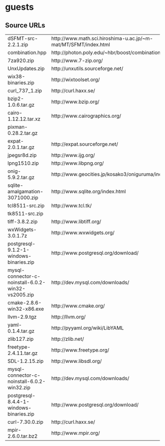 guests
======

Source URLs
-----------

<table>

<tr><td>dSFMT-src-2.2.1.zip</td><td>http://www.math.sci.hiroshima-u.ac.jp/~m-mat/MT/SFMT/index.html</td></tr>

<tr><td>combination.hpp</td><td>http://photon.poly.edu/~hbr/boost/combinations.html</td></tr>

<tr><td>7za920.zip</td><td>http://www.7-zip.org/</td></tr>

<tr><td>UnxUpdates.zip</td><td>http://unxutils.sourceforge.net/</td></tr>

<tr><td>wix38-binaries.zip</td><td>http://wixtoolset.org/</td></tr>

<tr><td>curl_737_1.zip</td><td>http://curl.haxx.se/</td></tr>

<tr><td>bzip2-1.0.6.tar.gz</td><td>http://www.bzip.org/</td></tr>

<tr><td>cairo-1.12.12.tar.xz</td><td>http://www.cairographics.org/</td></tr>
<tr><td>pixman-0.28.2.tar.gz</td><td /></tr>

<tr><td>expat-2.0.1.tar.gz</td><td>http://expat.sourceforge.net/</td></tr>

<tr><td>jpegsr8d.zip</td><td>http://www.ijg.org/</td></tr>

<tr><td>lpng1510.zip</td><td>http://www.libpng.org/</td></tr>

<tr><td>onig-5.9.2.tar.gz</td><td>http://www.geocities.jp/kosako3/oniguruma/index.html</td></tr>

<tr><td>sqlite-amalgamation-3071000.zip</td><td>http://www.sqlite.org/index.html</td></tr>

<tr><td>tcl8511-src.zip</td><td>http://www.tcl.tk/</td><tr>
<tr><td>tk8511-src.zip</td><td /></tr>

<tr><td>tiff-3.8.2.zip</td><td>http://www.libtiff.org/</td></tr>

<tr><td>wxWidgets-3.0.1.7z</td><td>http://www.wxwidgets.org/</td></tr>

<tr><td>postgresql-9.1.2-1-windows-binaries.zip</td><td>http://www.postgresql.org/download/</td></tr>

<tr><td>mysql-connector-c-noinstall-6.0.2-win32-vs2005.zip</td><td>http://dev.mysql.com/downloads/</td></tr>

<tr><td>cmake-2.8.6-win32-x86.exe</td><td>http://www.cmake.org/</td></tr>

<tr><td>llvm-2.9.tgz</td><td>http://llvm.org/</td></tr>

<tr><td>yaml-0.1.4.tar.gz</td><td>http://pyyaml.org/wiki/LibYAML</td></tr>

<tr><td>zlib127.zip</td><td>http://zlib.net/</td></tr>

<tr><td>freetype-2.4.11.tar.gz</td><td>http://www.freetype.org/</td></tr>

<tr><td>SDL-1.2.15.zip</td><td>http://www.libsdl.org/</td></tr>

<tr><td>mysql-connector-c-noinstall-6.0.2-win32.zip</td><td>http://dev.mysql.com/downloads/</td></tr>

<tr><td>postgresql-8.4.4-1-windows-binaries.zip</td><td>http://www.postgresql.org/download/</td></tr>

<tr><td>curl-7.30.0.zip</td><td>http://curl.haxx.se/</td></tr>

<tr><td>mpir-2.6.0.tar.bz2</td><td>http://www.mpir.org/</td></tr>

</table>
